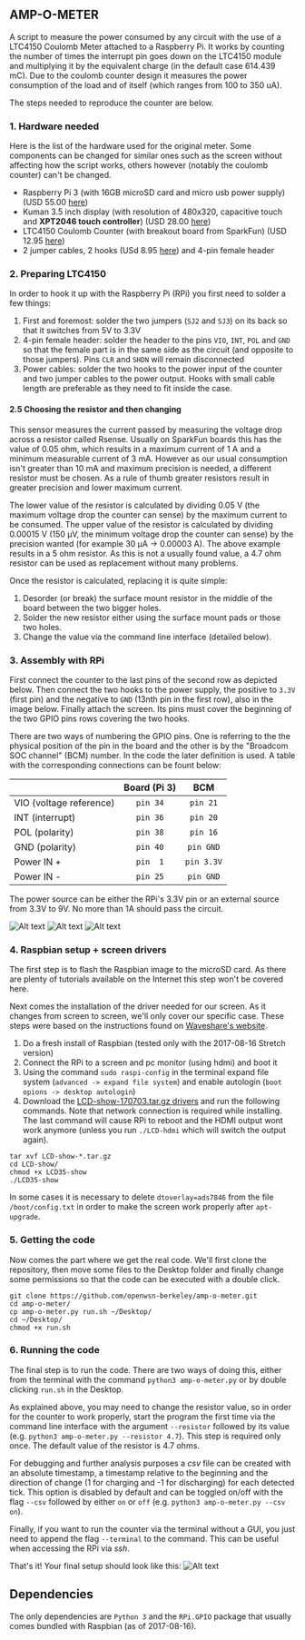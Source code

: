 ## AMP-O-METER

A script to measure the power consumed by any circuit with the use of a LTC4150 Coulomb Meter attached to a Raspberry Pi. It works by counting the number of times the interrupt pin goes down on the LTC4150 module and multiplying it by the equivalent charge (in the default case 614.439 mC). Due to the coulomb counter design it measures the power consumption of the load and of itself (which ranges from 100 to 350 uA).

The steps needed to reproduce the counter are below.


### 1. Hardware needed

Here is the list of the hardware used for the original meter. Some components can be changed for similar ones such as the screen without affecting how the script works, others however (notably the coulomb counter) can't be changed.

- Raspberry Pi 3 (with 16GB microSD card and micro usb power supply) (USD 55.00 [here][7])
- Kuman 3.5 inch display (with resolution of 480x320, capacitive touch and **XPT2046 touch controller**) (USD 28.00 [here][3])
- LTC4150 Coulomb Counter (with breakout board from SparkFun) (USD 12.95 [here][5])
- 2 jumper cables, 2 hooks (USd 8.95 [here][6]) and 4-pin female header


[3]: http://www.kumantech.com/kuman-35quot-320480-tft-lcd-display-with-case-for-raspberry-pi-pi-2-pi-3-model-b-sc11_p0247.html
[5]: https://www.sparkfun.com/products/12052
[6]: https://www.sparkfun.com/products/501
[7]: https://www.amazon.com/Raspberry-Pi-Official-Desktop-Starter/dp/B01CI58722/ref=sr_1_1?s=pc&ie=UTF8&qid=1504872134&sr=1-1-spons&keywords=raspberry+pi&psc=1


### 2. Preparing LTC4150

In order to hook it up with the Raspberry Pi (RPi) you first need to solder a few things:

1. First and foremost: solder the two jumpers (`SJ2` and `SJ3`) on its back so that it switches from 5V to 3.3V
2. 4-pin female header: solder the header to the pins `VIO`, `INT`, `POL` and `GND` so that the female part is in the same side as the circuit (and opposite to those jumpers). Pins `CLR` and `SHDN` will remain disconnected
3. Power cables: solder the two hooks to the power input of the counter and two jumper cables to the power output. Hooks with small cable length are preferable as they need to fit inside the case.

#### 2.5 Choosing the resistor and then changing

This sensor measures the current passed by measuring the voltage drop across a resistor called Rsense. Usually on SparkFun boards this has the value of 0.05 ohm, which results in a maximum current of 1 A and a minimum measurable current of 3 mA. However as our usual consumption isn't greater than 10 mA and maximum precision is needed, a different resistor must be chosen. As a rule of thumb greater resistors result in greater precision and lower maximum current.

The lower value of the resistor is calculated by dividing 0.05 V (the maximum voltage drop the counter can sense) by the maximum current to be consumed. The upper value of the resistor is calculated by dividing 0.00015 V (150 µV, the minimum voltage drop the counter can sense) by the precision wanted (for example 30 µA -> 0.00003 A). The above example results in a 5 ohm resistor. As this is not a usually found value, a 4.7 ohm resistor can be used as replacement without many problems.  

Once the resistor is calculated, replacing it is quite simple:

1. Desorder (or break) the surface mount resistor in the middle of the board between the two bigger holes.
2. Solder the new resistor either using the surface mount pads or those two holes.
3. Change the value via the command line interface (detailed below).

### 3. Assembly with RPi

First connect the counter to the last pins of the second row as depicted below. Then connect the two hooks to the power supply, the positive to `3.3V` (first pin) and the negative to `GND` (13nth pin in the first row), also in the image below. Finally attach the screen. Its pins must cover the beginning of the two GPIO pins rows covering the two hooks.

There are two ways of numbering the GPIO pins. One is referring to the the physical position of the pin in the board and the other is by the "Broadcom SOC channel" (BCM) number. In the code the later definition is used. A table with the corresponding connections can be fount below:

|                         | Board (Pi 3) |  BCM |
|-------------------------|:------------:|:----:|
| VIO (voltage reference) |      `pin 34`      |  `pin 21`  |
| INT (interrupt)         |      `pin 36`      |  `pin 20`  |
| POL (polarity)          |      `pin 38`      |  `pin 16`  |
| GND (polarity)          |      `pin 40`      |  `pin GND` |
| Power IN +              |      `pin  1`      | `pin 3.3V` |
| Power IN -              |      `pin 25`      |  `pin GND` |

The power source can be either the RPi's 3.3V pin or an external source from 3.3V to 9V. No more than 1A should pass the circuit.

![Alt text](/../images/img/img1.JPG?raw=true "Optional Title")
![Alt text](/../images/img/img2.JPG?raw=true "Optional Title")
![Alt text](/../images/img/img3.JPG?raw=true "Optional Title")


### 4. Raspbian setup + screen drivers

The first step is to flash the Raspbian image to the microSD card. As there are plenty of tutorials available on the Internet this step won't be covered here.

Next comes the installation of the driver needed for our screen. As it changes from screen to screen, we'll only cover our specific case. These steps were based on the instructions found on [Waveshare's website][1].

[1]: http://www.waveshare.com/wiki/3.5inch_RPi_LCD_(A)
[2]: http://www.waveshare.com/w/upload/0/00/LCD-show-170703.tar.gz


1. Do a fresh install of Raspbian (tested only with the 2017-08-16 Stretch version)
2. Connect the RPi to a screen and pc monitor (using hdmi) and boot it
3. Using the command `sudo raspi-config` in the terminal expand file system (`advanced -> expand file system`) and enable autologin (`boot opions -> desktop autologin`)
4. Download the [LCD-show-170703.tar.gz drivers][2] and run the following commands. Note that network connection is required while installing. The last command will cause RPi to reboot and the HDMI output wont work anymore (unless you run `./LCD-hdmi` which will switch the output again).
~~~
tar xvf LCD-show-*.tar.gz
cd LCD-show/
chmod +x LCD35-show
./LCD35-show
~~~

In some cases it is necessary to delete `dtoverlay=ads7846` from the file `/boot/config.txt` in order to make the screen work properly after `apt-upgrade`.


### 5. Getting the code

Now comes the part where we get the real code. We'll first clone the repository, then move some files to the Desktop folder and finally change some permissions so that the code can be executed with a double click.

```
git clone https://github.com/openwsn-berkeley/amp-o-meter.git
cd amp-o-meter/
cp amp-o-meter.py run.sh ~/Desktop/
cd ~/Desktop/
chmod +x run.sh
```

### 6. Running the code

The final step is to run the code. There are two ways of doing this, either from the terminal with the command `python3 amp-o-meter.py` or by double clicking `run.sh` in the Desktop.

As explained above, you may need to change the resistor value, so in order for the counter to work properly, start the program the first time via the command line interface with the argument `--resistor` followed by its value (e.g. `python3 amp-o-meter.py --resistor 4.7`). This step is required only once. The default value of the resistor is 4.7 ohms.

For debugging and further analysis purposes a _csv_ file can be created with an absolute timestamp, a timestamp relative to the beginning and the direction of change (1 for charging and -1 for discharging) for each detected tick. This option is disabled by default and can be toggled on/off with the flag `--csv` followed by either `on` or `off` (e.g. `python3 amp-o-meter.py --csv on`).  

Finally, if you want to run the counter via the terminal without a GUI, you just need to append the flag `--terminal` to the command. This can be useful when accessing the RPi via _ssh_.

That's it! Your final setup should look like this:
![Alt text](/../images/img/img4.JPG?raw=true "Optional Title")


## Dependencies

The only dependencies are `Python 3` and the `RPi.GPIO` package that usually comes bundled with Raspbian (as of 2017-08-16).

